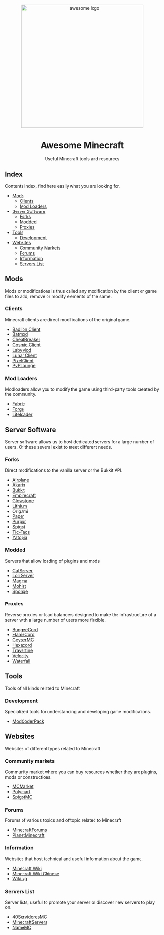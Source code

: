 <p align="center">
  <img align="center" width="400px" src="https://raw.githubusercontent.com/sindresorhus/awesome/main/media/logo.svg" alt="awesome logo"/>
  <h1 align="center">Awesome Minecraft</h1>
  <p align="center">Useful Minecraft tools and resources</p>
</p>

## Index

Contents index, find here easily what you are looking for.

- [Mods](#mods)
  - [Clients](#clients)
  - [Mod Loaders](#mod-loaders)
- [Server Software](#server-Software)
  - [Forks](#forks)
  - [Modded](#modded)
  - [Proxies](#proxies)
- [Tools](#tools)
  - [Development](#development)
- [Websites](#websites)
  - [Community Markets](#community-markets)
  - [Forums](#forums)
  - [Information](#information)
  - [Servers List](#servers-list)

## Mods

Mods or modifications is thus called any modification by the client or game files to add, remove or modify elements of the same.

### Clients

Minecraft clients are direct modifications of the original game.

- [Badlion Client](https://client.badlion.net/)
- [Batmod](https://batmod.com/)
- [CheatBreaker](https://offlinecheatbreaker.com/)
- [Cosmic Client](https://cosmicclient.com/)
- [LabyMod](https://www.labymod.net/)
- [Lunar Client](https://www.lunarclient.com/)
- [PixelClient](https://www.mediafire.com/file/mo7pzys6699t5z0/PixelClient.zip/file)
- [PvPLounge](https://pvplounge.com/)

### Mod Loaders

Modloaders allow you to modify the game using third-party tools created by the community.

- [Fabric](https://fabricmc.net/)
- [Forge](https://files.minecraftforge.net/net/minecraftforge/forge/)
- [Liteloader](http://www.liteloader.com/)

## Server Software

Server software allows us to host dedicated servers for a large number of users. Of these several exist to meet different needs.

### Forks

Direct modifications to the vanilla server or the Bukkit API.

- [Airplane](https://airplane.gg/)
- [Akarin](https://github.com/Akarin-project/Akarin)
- [Bukkit](https://dev.bukkit.org/)
- [Empirecraft](https://github.com/starlis/empirecraft)
- [Glowstone](https://glowstone.net/)
- [Lithium](https://github.com/CaffeineMC/lithium-fabric)
- [Origami](https://github.com/Minebench/Origami)
- [Paper](https://papermc.io/)
- [Purpur](https://purpur.pl3x.net/)
- [Spigot](https://www.spigotmc.org/)
- [Tic-Tacs](https://github.com/Gegy/tic-tacs)
- [Yatopia](https://github.com/YatopiaMC/Yatopia)

### Modded

Servers that allow loading of plugins and mods

- [CatServer](https://catmc.org/)
- [Loli Server](https://github.com/Loli-Server/LoliServer1.16)
- [Magma](https://magmafoundation.org/)
- [Mohist](https://mohistmc.com/)
- [Sponge](https://www.spongepowered.org/)

### Proxies

Reverse proxies or load balancers designed to make the infrastructure of a server with a large number of users more flexible.

- [BungeeCord](https://www.spigotmc.org/wiki/bungeecord/)
- [FlameCord](https://github.com/2lstudios-mc/FlameCord)
- [GeyserMC](https://github.com/GeyserMC/Geyser)
- [Hexacord](https://github.com/CronixMC/HexaCord)
- [Travertine](https://github.com/PaperMC/Travertine)
- [Velocity](https://velocitypowered.com/)
- [Waterfall](https://github.com/PaperMC/Waterfall)

## Tools

Tools of all kinds related to Minecraft

### Development

Specialized tools for understanding and developing game modifications.

- [ModCoderPack](http://www.modcoderpack.com/)

## Websites

Websites of different types related to Minecraft

### Community markets

Community market where you can buy resources whether they are plugins, mods or constructions.

- [MCMarket](https://www.mc-market.org/resources/)
- [Polymart](https://polymart.org/)
- [SpigotMC](https://www.spigotmc.org/)

### Forums

Forums of various topics and offtopic related to Minecraft

- [MinecraftForums](https://www.minecraftforum.net/)
- [PlanetMinecraft](https://www.planetminecraft.com/forums/)

### Information

Websites that host technical and useful information about the game.

- [Minecraft Wiki](https://minecraft.fandom.com/wiki/Minecraft_Wiki)
- [Minecraft Wiki Chinese](https://minecraft.fandom.com/zh/wiki/Minecraft_Wiki)
- [Wiki.vg](https://wiki.vg/Main_Page)

### Servers List

Server lists, useful to promote your server or discover new servers to play on.

- [40ServidoresMC](http://40servidoresmc.es/)
- [MinecraftServers](https://minecraftservers.org/)
- [NameMC](https://namemc.com/)

